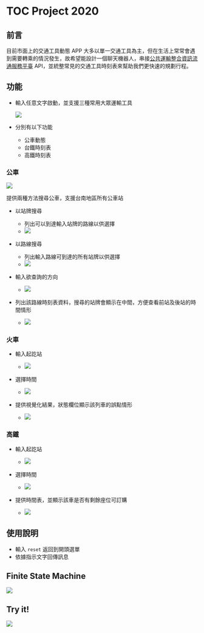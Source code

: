 # TOC Project 2020

## 前言

目前市面上的交通工具動態 APP 大多以單一交通工具為主，但在生活上常常會遇到需要轉乘的情況發生，故希望能設計一個聊天機器人，串接[公共運輸整合資訊流通服務平臺](https://ptx.transportdata.tw/PTX/) API，並統整常見的交通工具時刻表來幫助我們更快速的規劃行程。


## 功能

* 輸入任意文字啟動，並支援三種常用大眾運輸工具

    ![](https://i.imgur.com/9lHM8Lb.png)

* 分別有以下功能
    * 公車動態
    * 台鐵時刻表
    * 高鐵時刻表


### 公車

![](https://i.imgur.com/fezfZs8.png)

提供兩種方法搜尋公車，支援台南地區所有公車站

* 以站牌搜尋
    
    * 列出可以到達輸入站牌的路線以供選擇
    * ![](https://i.imgur.com/1Ie2Dxa.png)
* 以路線搜尋

    * 列出輸入路線可到達的所有站牌以供選擇
    * ![](https://i.imgur.com/C1KYu7r.png)

* 輸入欲查詢的方向

    * ![](https://i.imgur.com/gyRbiru.png)

* 列出該路線時刻表資料，搜尋的站牌會顯示在中間，方便查看前站及後站的時間情形

    * ![](https://i.imgur.com/glXqCmV.png)

### 火車


* 輸入起訖站
    * ![](https://i.imgur.com/ONiOt1f.png)

* 選擇時間
    * ![](https://i.imgur.com/tJx6PWw.png)

* 提供視覺化結果，狀態欄位顯示該列車的誤點情形
    * ![](https://i.imgur.com/RWvMiIA.png)

### 高鐵

* 輸入起訖站
    * ![](https://i.imgur.com/xE9xrEL.png)

* 選擇時間
    * ![](https://i.imgur.com/KUkrpqS.png)

* 提供時間表，並顯示該車是否有剩餘座位可訂購
    * ![](https://i.imgur.com/A72BYKY.png)


## 使用說明

* 輸入 `reset` 返回到開頭選單
* 依據指示文字回傳訊息


## Finite State Machine

![](https://i.imgur.com/btBMubG.png)


## Try it!

![](https://i.imgur.com/YpyUbmN.png)

